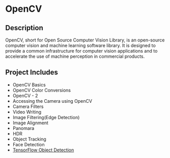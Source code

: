 # OpenCV

## Description

OpenCV, short for Open Source Computer Vision Library, is an open-source computer vision and machine learning software library. It is designed to provide a common infrastructure for computer vision applications and to accelerate the use of machine perception in commercial products.

## Project Includes

- OpenCV Basics
- OpenCV Color Conversions
- OpenCV - 2
- Accessing the Camera using OpenCV
- Camera Filters
- Video Writing
- Image Filtering(Edge Detection)
- Image Alignment
- Panomara
- HDR
- Object Tracking
- Face Detection
- [TensorFlow Object Detection](https://github.com/Surajk7725/Object_Detection)
